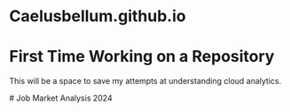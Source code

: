 # Caelusbellum.github.io

# First Time Working on a Repository

This will be a space to save my attempts at understanding cloud analytics.




#   J o b   M a r k e t   A n a l y s i s   2 0 2 4  
 